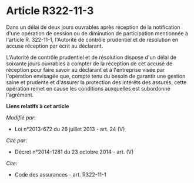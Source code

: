 # Article R322-11-3

Dans un délai de deux jours ouvrables après réception de la notification d'une opération de cession ou de diminution de
participation mentionnée à l'article R. 322-11-1, l'Autorité de contrôle prudentiel et de résolution en accuse réception par
écrit au déclarant. 

L'Autorité de contrôle prudentiel et de résolution dispose d'un délai de soixante jours ouvrables à compter de la réception
de cet accusé de réception pour faire savoir au déclarant et à l'entreprise visée par l'opération envisagée que, compte tenu
du besoin de garantir une gestion saine et prudente et d'assurer la protection des intérêts des assurés, cette opération
remet en cause les conditions auxquelles est subordonné l'agrément.

**Liens relatifs à cet article**

_Modifié par_:

  - Loi n°2013-672 du 26 juillet 2013 - art. 24 (V)

_Cité par_:

  - Décret n°2014-1281 du 23 octobre 2014 - art. (V)

_Cite_:

  - Code des assurances - art. R322-11-1

